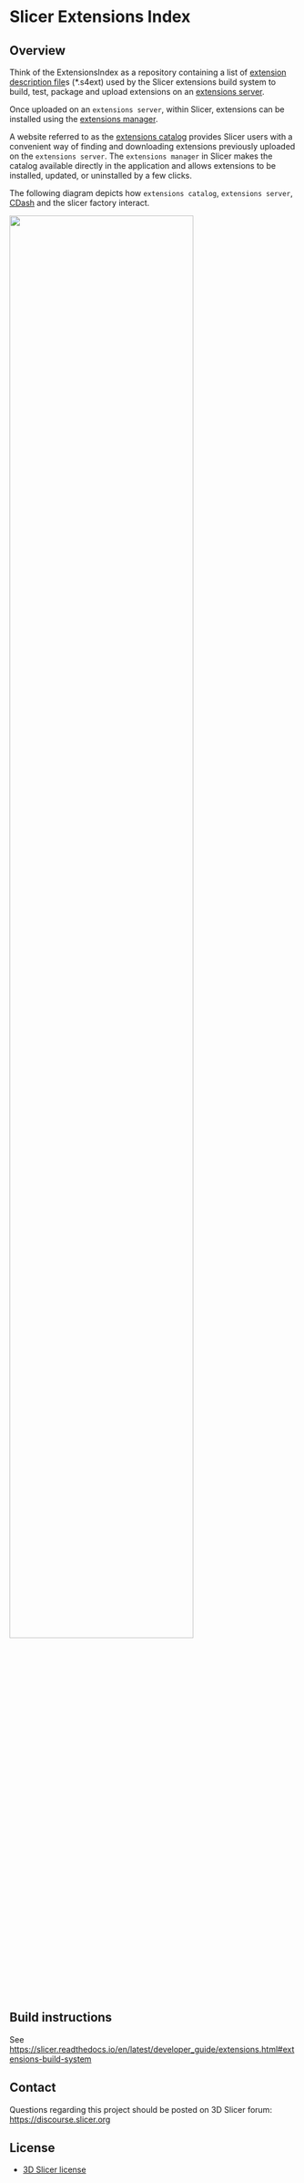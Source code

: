 Slicer Extensions Index
=======================

Overview
--------

Think of the ExtensionsIndex as a repository containing a list of [extension description file][]s
(*.s4ext) used by the Slicer extensions build system to build, test, package and upload
extensions on an [extensions server][].

Once uploaded on an `extensions server`, within Slicer, extensions can be installed using the [extensions manager][].

A website referred to as the [extensions catalog][] provides Slicer users with a convenient way of finding and downloading extensions previously uploaded on the `extensions server`. The `extensions manager` in Slicer makes the catalog available directly in the application and allows extensions to be installed, updated, or uninstalled by a few clicks.

The following diagram depicts how `extensions catalog`, `extensions server`, [CDash][] and the
slicer factory interact.

<img width="80%" src="http://www.slicer.org/slicerWiki/images/a/ab/Extensions-Index-to-Catalog-cycle.png"/>

Build instructions
------------------

See https://slicer.readthedocs.io/en/latest/developer_guide/extensions.html#extensions-build-system

Contact
-------

Questions regarding this project should be posted on 3D Slicer forum: https://discourse.slicer.org

License
-------

* [3D Slicer license](https://github.com/Slicer/Slicer/blob/main/License.txt)


[CDash]: https://slicer.cdash.org/index.php?project=SlicerPreview
[extensions manager]: https://slicer.readthedocs.io/en/latest/user_guide/extensions_manager.html
[extension description file]: https://slicer.readthedocs.io/en/latest/developer_guide/extensions.html#extension-description-file
[extensions catalog]: https://extensions.slicer.org/catalog/All/30117/win
[extensions server]: https://slicer.readthedocs.io/en/latest/developer_guide/extensions.html#extensions-server
